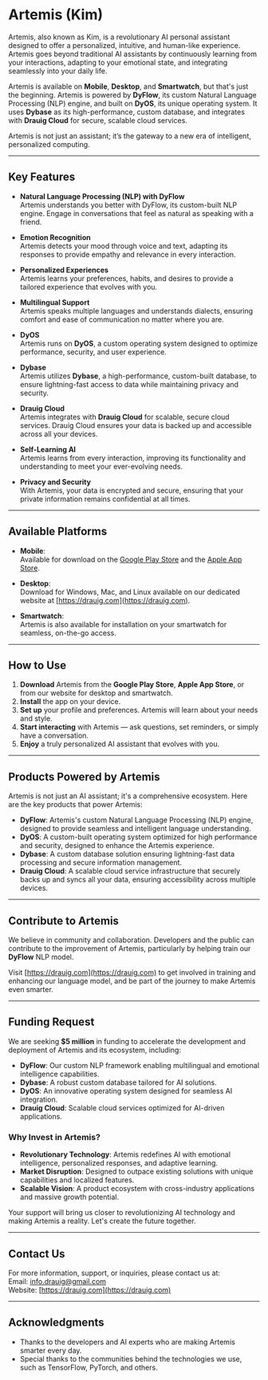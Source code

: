 # Artemis (Kim)

Artemis, also known as Kim, is a revolutionary AI personal assistant designed to offer a personalized, intuitive, and human-like experience. Artemis goes beyond traditional AI assistants by continuously learning from your interactions, adapting to your emotional state, and integrating seamlessly into your daily life. 

Artemis is available on **Mobile**, **Desktop**, and **Smartwatch**, but that's just the beginning. Artemis is powered by **DyFlow**, its custom Natural Language Processing (NLP) engine, and built on **DyOS**, its unique operating system. It uses **Dybase** as its high-performance, custom database, and integrates with **Drauig Cloud** for secure, scalable cloud services.

Artemis is not just an assistant; it’s the gateway to a new era of intelligent, personalized computing.

---

## Key Features

- **Natural Language Processing (NLP) with DyFlow**  
  Artemis understands you better with DyFlow, its custom-built NLP engine. Engage in conversations that feel as natural as speaking with a friend.

- **Emotion Recognition**  
  Artemis detects your mood through voice and text, adapting its responses to provide empathy and relevance in every interaction.

- **Personalized Experiences**  
  Artemis learns your preferences, habits, and desires to provide a tailored experience that evolves with you.

- **Multilingual Support**  
  Artemis speaks multiple languages and understands dialects, ensuring comfort and ease of communication no matter where you are.

- **DyOS**  
  Artemis runs on **DyOS**, a custom operating system designed to optimize performance, security, and user experience.

- **Dybase**  
  Artemis utilizes **Dybase**, a high-performance, custom-built database, to ensure lightning-fast access to data while maintaining privacy and security.

- **Drauig Cloud**  
  Artemis integrates with **Drauig Cloud** for scalable, secure cloud services. Drauig Cloud ensures your data is backed up and accessible across all your devices.

- **Self-Learning AI**  
  Artemis learns from every interaction, improving its functionality and understanding to meet your ever-evolving needs.

- **Privacy and Security**  
  With Artemis, your data is encrypted and secure, ensuring that your private information remains confidential at all times.

---

## Available Platforms

- **Mobile**:  
  Available for download on the [Google Play Store](https://play.google.com/store) and the [Apple App Store](https://www.apple.com/app-store/).
  
- **Desktop**:  
  Download for Windows, Mac, and Linux available on our dedicated website at [https://drauig.com](https://drauig.com).

- **Smartwatch**:  
  Artemis is also available for installation on your smartwatch for seamless, on-the-go access.

---

## How to Use

1. **Download** Artemis from the **Google Play Store**, **Apple App Store**, or from our website for desktop and smartwatch.
2. **Install** the app on your device.
3. **Set up** your profile and preferences. Artemis will learn about your needs and style.
4. **Start interacting** with Artemis — ask questions, set reminders, or simply have a conversation.
5. **Enjoy** a truly personalized AI assistant that evolves with you.

---

## Products Powered by Artemis

Artemis is not just an AI assistant; it's a comprehensive ecosystem. Here are the key products that power Artemis:

- **DyFlow**: Artemis's custom Natural Language Processing (NLP) engine, designed to provide seamless and intelligent language understanding.
- **DyOS**: A custom-built operating system optimized for high performance and security, designed to enhance the Artemis experience.
- **Dybase**: A custom database solution ensuring lightning-fast data processing and secure information management.
- **Drauig Cloud**: A scalable cloud service infrastructure that securely backs up and syncs all your data, ensuring accessibility across multiple devices.

---

## Contribute to Artemis

We believe in community and collaboration. Developers and the public can contribute to the improvement of Artemis, particularly by helping train our **DyFlow** NLP model. 

Visit [https://drauig.com](https://drauig.com) to get involved in training and enhancing our language model, and be part of the journey to make Artemis even smarter.

---

## Funding Request

We are seeking **$5 million** in funding to accelerate the development and deployment of Artemis and its ecosystem, including:

- **DyFlow**: Our custom NLP framework enabling multilingual and emotional intelligence capabilities.  
- **Dybase**: A robust custom database tailored for AI solutions.  
- **DyOS**: An innovative operating system designed for seamless AI integration.  
- **Drauig Cloud**: Scalable cloud services optimized for AI-driven applications.  

### Why Invest in Artemis?

- **Revolutionary Technology**: Artemis redefines AI with emotional intelligence, personalized responses, and adaptive learning.  
- **Market Disruption**: Designed to outpace existing solutions with unique capabilities and localized features.  
- **Scalable Vision**: A product ecosystem with cross-industry applications and massive growth potential.  

Your support will bring us closer to revolutionizing AI technology and making Artemis a reality. Let's create the future together.

---

## Contact Us

For more information, support, or inquiries, please contact us at:  
Email: info.drauig@gmail.com  
Website: [https://drauig.com](https://drauig.com)

---

## Acknowledgments

- Thanks to the developers and AI experts who are making Artemis smarter every day.
- Special thanks to the communities behind the technologies we use, such as TensorFlow, PyTorch, and others.
